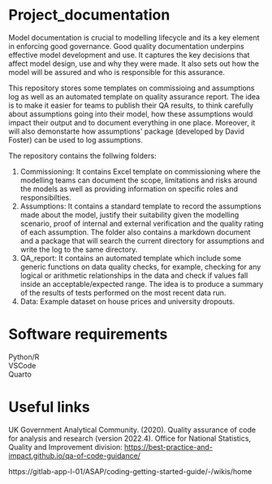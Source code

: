 # Project_documentation
Model documentation is crucial to modelling lifecycle and its a key element in enforcing good governance. Good quality documentation underpins effective model development and use. It captures the key decisions that affect model design, use and why they were made. It also sets out how the model will be assured and who is responsible for this assurance.

This repository stores some templates on commissioing and assumptions log as well as an automated template on quality assurance report. The idea is to make it easier for teams to publish their QA results, to think carefully about assumptions going into their model, how these assumptions would impact their output and to document everything in one place. Moreover, it will also demonstarte how assumptions' package (developed by David Foster) can be used to log assumptions. 

The repository contains the follwing folders:  

1) Commissioning: It contains Excel template on commissioning where the modelling teams can document the scope, limitations and risks around the models as well as providing information on specific roles and responsibilties.
2) Assumptions: It contains a standard template to record the assumptions made about the model, justify their suitability given the modelling scenario, proof of internal and external verification and the quality rating of each assumption. The folder also contains a markdown document and a package that will search the current directory for assumptions and write the log to the same directory.
3) QA_report: It contains an automated template which include some generic functions on data quality checks, for example, checking for any logical or arithmetic relationships in the data and check if values fall inside an acceptable/expected range. The idea is to produce a summary of the results of tests performed on the most recent data run.  
4) Data: Example dataset on house prices and university dropouts.

# Software requirements  
Python/R  
VSCode  
Quarto  

# Useful links  
UK Government Analytical Community. (2020). Quality assurance of code for analysis and research (version 2022.4). Office for National Statistics, Quality and Improvement division: https://best-practice-and-impact.github.io/qa-of-code-guidance/  

https://gitlab-app-l-01/ASAP/coding-getting-started-guide/-/wikis/home  
